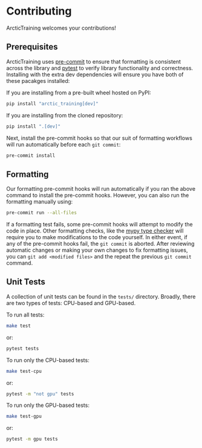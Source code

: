 # Contributing
ArcticTraining welcomes your contributions!

## Prerequisites
ArcticTraining uses [pre-commit](https://pre-commit.com/) to ensure that
formatting is consistent across the library and
[pytest](https://docs.pytest.org/en/stable/) to verify library functionality and
correctness.  Installing with the extra dev dependencies will ensure you have
both of these pacakges installed:

If you are installing from a pre-built wheel hosted on PyPI:
```bash
pip install "arctic_training[dev]"
```

If you are installing from the cloned repository:
```bash
pip install ".[dev]"
```

Next, install the pre-commit hooks so that our suit of formatting workflows will
run automatically before each `git commit`:
```bash
pre-commit install
```

## Formatting
Our formatting pre-commit hooks will run automatically if you ran the above
command to install the pre-commit hooks. However, you can also run the
formatting manually using:
```bash
pre-commit run --all-files
```

If a formatting test fails, some pre-commit hooks will attempt to modify the
code in place. Other formatting checks, like the [mypy type
checker](https://mypy-lang.org/) will require you to make modifications to the
code yourself. In either event, if any of the pre-commit hooks fail, the `git
commit` is aborted. After reviewing automatic changes or making your own changes
to fix formatting issues, you can `git add <modified files>` and the repeat the
previous `git commit` command.

## Unit Tests
A collection of unit tests can be found in the `tests/` directory. Broadly,
there are two types of tests: CPU-based and GPU-based.

To run all tests:
```bash
make test
```
or:
```bash
pytest tests
```

To run only the CPU-based tests:
```bash
make test-cpu
```
or:
```bash
pytest -m "not gpu" tests
```

To run only the GPU-based tests:

```bash
make test-gpu
```
or:
```bash
pytest -m gpu tests
```
